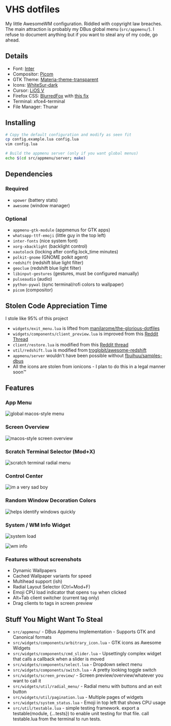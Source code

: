 
# VHS dotfiles

My little AwesomeWM configuration. Riddled with copyright law breaches. The main attraction is probably my DBus global menu (`src/appmenu/`). I refuse to document anything but if you want to steal any of my code, go ahead. 

## Details
 - Font: [Inter](https://rsms.me/inter/)
 - Compositor: [Picom](https://github.com/yshui/picom)
 - GTK Theme: [Materia-theme-transparent](https://github.com/ckissane/materia-theme-transparent)
 - Icons: [WhiteSur-dark](https://github.com/vinceliuice/WhiteSur-icon-theme)
 - Cursor: [LiOS V](https://github.com/im-AMS/LiOSV-cursors)
 - Firefox CSS: [BlurredFox](https://github.com/manilarome/blurredfox) with [this fix](https://github.com/manilarome/blurredfox/issues/68)
 - Terminal: xfce4-terminal
 - File Manager: Thunar

## Installing
```bash
# Copy the default configuration and modify as seen fit
cp config.example.lua config.lua
vim config.lua

# Build the appmenu server (only if you want global menus)
echo $(cd src/appmenu/server; make)
```

## Dependencies
### Required
 - `upower` (battery stats)
 - `awesome` (window manager)
### Optional
 - `appmenu-gtk-module` (appmenus for GTK apps)
 - `whatsapp-ttf-emoji` (little guy in the top left)
 - `inter-fonts` (nice system font)
 - `xorg-xbacklight` (backlight control)
 - `xautolock` (locking after config.lock_time minutes)
 - `polkit-gnome` (GNOME polkit agent)
 - `redshift` (redshift blue light filter)
 - `geoclue` (redshift blue light filter)
 - `libinput-gestures` (gestures, must be configured manually)
 - `pulseaudio` (audio)
 - `python-pywal` (sync terminal/rofi colors to wallpaper)
 - `picom` (compositor)


## Stolen Code Appreciation Time

I stole like 95% of this project
 - `widgets/exit_menu.lua` is lifted from [manilarome/the-glorious-dotfiles](https://github.com/manilarome/the-glorious-dotfiles)
 - `widgets/components/client_preview.lua` is improved from this [Reddit Thread](https://www.reddit.com/r/awesomewm/comments/akiqz2/)
 - `client/restore.lua` is modified from this [Reddit thread](https://www.reddit.com/r/awesomewm/comments/cn02m6/)
 - `util/redshift.lua` is modified from [troglobit/awesome-redshift](https://github.com/troglobit/awesome-redshift)
 - `appmenu/server` wouldn't have been possible without [fbuihuu/samples-dbus](https://github.com/fbuihuu/samples-dbus/blob/master/dbus-client.c)
 - All the icons are stolen from ionicons - I plan to do this in a legal manner soon™

## Features

### App Menu
![global macos-style menu](/media/screenshot/global_menu.png)

### Screen Overview
![macos-style screen overview](/media/screenshot/screen_preview.png)

### Scratch Terminal Selector (Mod+X)
![scratch terminal radial menu](/media/screenshot/scratch_terminal.png)

### Control Center
![im a very sad boy](/media/screenshot/control_center_media.png)

### Random Window Decoration Colors
![helps identify windows quickly](/media/screenshot/window_decorations.png)

### System / WM Info Widget
![system load](/media/screenshot/system_load.png)

![wm info](/media/screenshot/window_manager_info.png)

### Features without screenshots
 - Dynamic Wallpapers
 - Cached Wallpaper variants for speed
 - Multihead support (ish)
 - Radial Layout Selector (Ctrl+Mod+F)
 - Emoji CPU load indicator that opens `top` when clicked
 - Alt+Tab client switcher (current tag only)
 - Drag clients to tags in screen preview

## Stuff You Might Want To Steal
 - `src/appmenu/` - DBus Appmenu Implementation - Supports GTK and Canonical formats
 - `src/widgets/components/arbitrary_icon.lua` - GTK icons as Awesome Widgets
 - `src/widgets/components/cmd_slider.lua` - Upsettingly complex widget that calls a callback when a slider is moved 
 - `src/widgets/components/select.lua` - Dropdown select menu
 - `src/widgets/components/switch.lua` - A pretty looking toggle switch
 - `src/widgets/screen_preview/` - Screen preview/overview/whatever you want to call it
 - `src/widgets/util/radial_menu/` - Radial menu with buttons and an exit button
 - `src/widgets/util/pagination.lua` - Multiple pages of widgets
 - `src/widgets/system_status.lua` - Emoji in top left that shows CPU usage
 - `src/util/testable.lua` - simple testing framework. export a testable(module, {...tests}) to enable unit testing for that file. call testable.lua from the terminal to run tests.